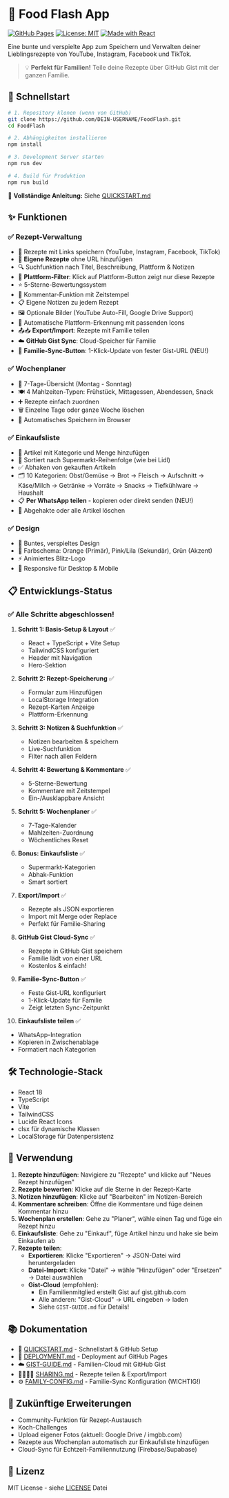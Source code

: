 # 🍳 Food Flash App

[![GitHub Pages](https://img.shields.io/badge/demo-online-brightgreen)](https://github.com/DEIN-USERNAME/FoodFlash)
[![License: MIT](https://img.shields.io/badge/License-MIT-yellow.svg)](./LICENSE)
[![Made with React](https://img.shields.io/badge/Made%20with-React-61dafb)](https://reactjs.org/)

Eine bunte und verspielte App zum Speichern und Verwalten deiner Lieblingsrezepte von YouTube, Instagram, Facebook und TikTok.

> 💡 **Perfekt für Familien!** Teile deine Rezepte über GitHub Gist mit der ganzen Familie.

## 🚀 Schnellstart

```bash
# 1. Repository klonen (wenn von GitHub)
git clone https://github.com/DEIN-USERNAME/FoodFlash.git
cd FoodFlash

# 2. Abhängigkeiten installieren
npm install

# 3. Development Server starten
npm run dev

# 4. Build für Produktion
npm run build
```

📖 **Vollständige Anleitung:** Siehe [QUICKSTART.md](./QUICKSTART.md)

## ✨ Funktionen

### ✅ Rezept-Verwaltung
- 📝 Rezepte mit Links speichern (YouTube, Instagram, Facebook, TikTok)
- 📖 **Eigene Rezepte** ohne URL hinzufügen
- 🔍 Suchfunktion nach Titel, Beschreibung, Plattform & Notizen
- 🎯 **Plattform-Filter**: Klick auf Plattform-Button zeigt nur diese Rezepte
- ⭐ 5-Sterne-Bewertungssystem
- 💬 Kommentar-Funktion mit Zeitstempel
- 📋 Eigene Notizen zu jedem Rezept
- 🖼️ Optionale Bilder (YouTube Auto-Fill, Google Drive Support)
- 🎨 Automatische Plattform-Erkennung mit passenden Icons
- 📤📥 **Export/Import**: Rezepte mit Familie teilen
- ☁️ **GitHub Gist Sync**: Cloud-Speicher für Familie
- 🔄 **Familie-Sync-Button**: 1-Klick-Update von fester Gist-URL (NEU!)

### ✅ Wochenplaner
- 📅 7-Tage-Übersicht (Montag - Sonntag)
- 🍽️ 4 Mahlzeiten-Typen: Frühstück, Mittagessen, Abendessen, Snack
- ➕ Rezepte einfach zuordnen
- 🗑️ Einzelne Tage oder ganze Woche löschen
- 💾 Automatisches Speichern im Browser

### ✅ Einkaufsliste
- 🛒 Artikel mit Kategorie und Menge hinzufügen
- 🏪 Sortiert nach Supermarkt-Reihenfolge (wie bei Lidl)
- ✅ Abhaken von gekauften Artikeln
- 🗂️ 10 Kategorien: Obst/Gemüse → Brot → Fleisch → Aufschnitt → Käse/Milch → Getränke → Vorräte → Snacks → Tiefkühlware → Haushalt
- 📋 **Per WhatsApp teilen** - kopieren oder direkt senden (NEU!)
- 🧹 Abgehakte oder alle Artikel löschen

### ✅ Design
- 🎨 Buntes, verspieltes Design
- 🌈 Farbschema: Orange (Primär), Pink/Lila (Sekundär), Grün (Akzent)
- ⚡ Animiertes Blitz-Logo
- 📱 Responsive für Desktop & Mobile

## 📋 Entwicklungs-Status

### ✅ Alle Schritte abgeschlossen!

1. **Schritt 1: Basis-Setup & Layout** ✅
   - React + TypeScript + Vite Setup
   - TailwindCSS konfiguriert
   - Header mit Navigation
   - Hero-Sektion

2. **Schritt 2: Rezept-Speicherung** ✅
   - Formular zum Hinzufügen
   - LocalStorage Integration
   - Rezept-Karten Anzeige
   - Plattform-Erkennung

3. **Schritt 3: Notizen & Suchfunktion** ✅
   - Notizen bearbeiten & speichern
   - Live-Suchfunktion
   - Filter nach allen Feldern

4. **Schritt 4: Bewertung & Kommentare** ✅
   - 5-Sterne-Bewertung
   - Kommentare mit Zeitstempel
   - Ein-/Ausklappbare Ansicht

5. **Schritt 5: Wochenplaner** ✅
   - 7-Tage-Kalender
   - Mahlzeiten-Zuordnung
   - Wöchentliches Reset

6. **Bonus: Einkaufsliste** ✅
   - Supermarkt-Kategorien
   - Abhak-Funktion
   - Smart sortiert

7. **Export/Import** ✅
   - Rezepte als JSON exportieren
   - Import mit Merge oder Replace
   - Perfekt für Familie-Sharing

8. **GitHub Gist Cloud-Sync** ✅
   - Rezepte in GitHub Gist speichern
   - Familie lädt von einer URL
   - Kostenlos & einfach!

9. **Familie-Sync-Button** ✅
   - Feste Gist-URL konfiguriert
   - 1-Klick-Update für Familie
   - Zeigt letzten Sync-Zeitpunkt

10. **Einkaufsliste teilen** ✅
   - WhatsApp-Integration
   - Kopieren in Zwischenablage
   - Formatiert nach Kategorien

## 🛠️ Technologie-Stack

- React 18
- TypeScript
- Vite
- TailwindCSS
- Lucide React Icons
- clsx für dynamische Klassen
- LocalStorage für Datenpersistenz

## 📱 Verwendung

1. **Rezepte hinzufügen**: Navigiere zu "Rezepte" und klicke auf "Neues Rezept hinzufügen"
2. **Rezepte bewerten**: Klicke auf die Sterne in der Rezept-Karte
3. **Notizen hinzufügen**: Klicke auf "Bearbeiten" im Notizen-Bereich
4. **Kommentare schreiben**: Öffne die Kommentare und füge deinen Kommentar hinzu
5. **Wochenplan erstellen**: Gehe zu "Planer", wähle einen Tag und füge ein Rezept hinzu
6. **Einkaufsliste**: Gehe zu "Einkauf", füge Artikel hinzu und hake sie beim Einkaufen ab
7. **Rezepte teilen**: 
   - **Exportieren**: Klicke "Exportieren" → JSON-Datei wird heruntergeladen
   - **Datei-Import**: Klicke "Datei" → wähle "Hinzufügen" oder "Ersetzen" → Datei auswählen
   - **Gist-Cloud** (empfohlen): 
     - Ein Familienmitglied erstellt Gist auf gist.github.com
     - Alle anderen: "Gist-Cloud" → URL eingeben → laden
     - Siehe `GIST-GUIDE.md` für Details!

## 📚 Dokumentation

- 📖 [QUICKSTART.md](./QUICKSTART.md) - Schnellstart & GitHub Setup
- 🚀 [DEPLOYMENT.md](./DEPLOYMENT.md) - Deployment auf GitHub Pages
- ☁️ [GIST-GUIDE.md](./GIST-GUIDE.md) - Familien-Cloud mit GitHub Gist
- 👨‍👩‍👧‍👦 [SHARING.md](./SHARING.md) - Rezepte teilen & Export/Import
- ⚙️ [FAMILY-CONFIG.md](./FAMILY-CONFIG.md) - Familie-Sync Konfiguration (WICHTIG!)

## 🎯 Zukünftige Erweiterungen

- Community-Funktion für Rezept-Austausch
- Koch-Challenges
- Upload eigener Fotos (aktuell: Google Drive / imgbb.com)
- Rezepte aus Wochenplan automatisch zur Einkaufsliste hinzufügen
- Cloud-Sync für Echtzeit-Familiennutzung (Firebase/Supabase)

## 📄 Lizenz

MIT License - siehe [LICENSE](./LICENSE) Datei

